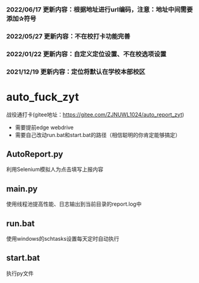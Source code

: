 ### 2022/06/17 更新内容：根据地址进行url编码，注意：地址中间需要添加✰符号

### 2022/05/27 更新内容：不在校打卡功能完善


### 2022/01/22 更新内容：自定义定位设置、不在校选项设置

### 2021/12/19 更新内容：定位将默认在学校本部校区

# auto_fuck_zyt
战役通打卡(gitee地址：https://gitee.com/ZJNUWL1024/auto_report_zyt)

- 需要提前edge webdrive
- 需要自己改动run.bat和start.bat的路径（相信聪明的你肯定能够搞定）

## AutoReport.py

利用Selenium模拟人为点击填写上报内容

## main.py

使用线程池提高性能、日志输出到当前目录的report.log中

## run.bat

使用windows的schtasks设置每天定时自动执行

## start.bat

执行py文件
